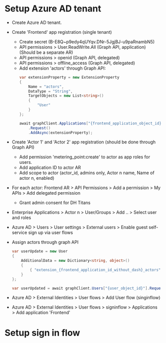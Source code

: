 # Setup Azure AD tenant
- Create Azure AD tenant.

- Create 'Frontend' app registration (single tenant)
    - Create secret (B-E8Q~p9edy4qUYqv.DNr-5JgjBJ-u9paRnambN5)
    - API permissions > User.ReadWrite.All (Graph API, application) (Should be a separate AR)
    - API permissions > openid (Graph API, delegated)
    - API permissions > offline_access (Graph API, delegated)
    - Add extension 'actors' through Graph API:
        ```C#
        var extensionProperty = new ExtensionProperty
        {
            Name = "actors",
            DataType = "String",
            TargetObjects = new List<string>()
            {
                "User"
            }
        };

        await graphClient.Applications["{frontend_application_object_id}"].ExtensionProperties
            .Request()
            .AddAsync(extensionProperty);
        ```

- Create 'Actor 1' and 'Actor 2' app registration (should be done through Graph API)
    - Add permission 'metering_point:create' to actor as app roles for users.
    - Add application ID to actor AR
    - Add scope to actor (actor_id, admins only, Actor n name, Name of actor n, enabled)

- For each actor: Frontend AR > API Permissions > Add a permission > My APIs > Add delegated permission
    - Grant admin consent for DH Titans

- Enterprise Applications > Actor n > User/Groups > Add .. > Select user and roles
- Azure AD > Users > User settings > External users > Enable guest self-service sign up via user flows

- Assign actors through graph API
    ```C#
    var userUpdate = new User
    {
        AdditionalData = new Dictionary<string, object>()
        {
            { "extension_{frontend_application_id_without_dash}_actors", "test:me test:me1" }
        }
    };

    var userUpdated = await graphClient.Users["{user_object_id}"].Request().UpdateAsync(userUpdate);
    ``` 
- Azure AD > External Identities > User flows > Add User flow (singinflow)
- Azure AD > External Identities > User flows > signinflow > Applications > Add application 'Frontend'

# Setup sign in flow
